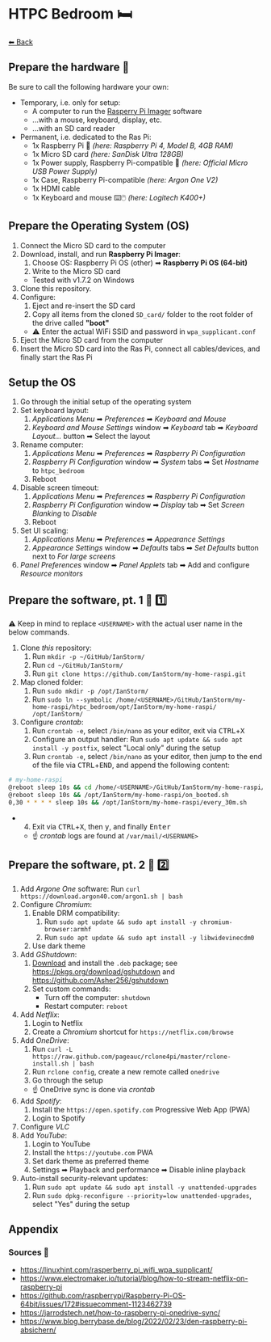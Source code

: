 # HTPC Bedroom 🛏️

[⬅ Back](../README.md)


## Prepare the hardware 🧰

Be sure to call the following hardware your own:

* Temporary, i.e. only for setup:
	* A computer to run the [Rasperry Pi Imager](https://www.raspberrypi.org/downloads/) software
	* ...with a mouse, keyboard, display, etc.
	* ...with an SD card reader
* Permanent, i.e. dedicated to the Ras Pi:
	* 1x Raspberry Pi 🥧 *(here: Raspberry Pi 4, Model B, 4GB RAM)*
	* 1x Micro SD card *(here: SanDisk Ultra 128GB)*
	* 1x Power supply, Raspberry Pi-compatible 🔌 *(here: Official Micro USB Power Supply)*
	* 1x Case, Raspberry Pi-compatible *(here: Argon One V2)*
	* 1x HDMI cable
	* 1x Keyboard and mouse ⌨️🖱️ *(here: Logitech K400+)*


## Prepare the Operating System (OS)

1. Connect the Micro SD card to the computer
2. Download, install, and run **Raspberry Pi Imager**:
	1. Choose OS: Raspberry Pi OS (other) ➡ **Raspberry Pi OS (64-bit)**
	2. Write to the Micro SD card
	* Tested with v1.7.2 on Windows
2. Clone this repository.
2. Configure:
	1. Eject and re-insert the SD card
	2. Copy all items from the cloned `SD_card/` folder to the root folder of the drive called **"boot"**
	* ⚠️ Enter the actual WiFi SSID and password in `wpa_supplicant.conf`
2. Eject the Micro SD card from the computer
2. Insert the Micro SD card into the Ras Pi, connect all cables/devices, and finally start the Ras Pi


## Setup the OS

1. Go through the initial setup of the operating system
2. Set keyboard layout:
	1. _Applications Menu_ ➡ _Preferences_ ➡ _Keyboard and Mouse_
	2. _Keyboard and Mouse Settings_ window ➡ _Keyboard_ tab ➡ _Keyboard Layout…_ button ➡ Select the layout
2. Rename computer:
	1. _Applications Menu_ ➡ _Preferences_ ➡ _Raspberry Pi Configuration_
	2. _Raspberry Pi Configuration_ window ➡ _System_ tabs ➡ Set _Hostname_ to `htpc_bedroom`
	2. Reboot
2. Disable screen timeout:
	1. _Applications Menu_ ➡ _Preferences_ ➡ _Raspberry Pi Configuration_
	2. _Raspberry Pi Configuration_ window ➡ _Display_ tab ➡ Set _Screen Blanking_ to _Disable_
	2. Reboot
2. Set UI scaling:
	1. _Applications Menu_ ➡ _Preferences_ ➡ _Appearance Settings_
	2. _Appearance Settings_ window ➡ _Defaults_ tabs ➡ _Set Defaults_ button next to _For large screens_
2. _Panel Preferences_ window ➡ _Panel Applets_ tab ➡ Add and configure _Resource monitors_


## Prepare the software, pt. 1 🦙 1️⃣

⚠️ Keep in mind to replace `<USERNAME>` with the actual user name in the below commands.

1. Clone _this_ repository:
	1. Run `mkdir -p ~/GitHub/IanStorm/`
	2. Run `cd ~/GitHub/IanStorm/`
	2. Run `git clone https://github.com/IanStorm/my-home-raspi.git`
2. Map cloned folder:
	1. Run `sudo mkdir -p /opt/IanStorm/`
	2. Run `sudo ln --symbolic /home/<USERNAME>/GitHub/IanStorm/my-home-raspi/htpc_bedroom/opt/IanStorm/my-home-raspi/ /opt/IanStorm/`
2. Configure _crontab_:
	1. Run `crontab -e`, select `/bin/nano` as your editor, exit via <kbd>CTRL</kbd>+<kbd>X</kbd>
	2. Configure an output handler: Run `sudo apt update && sudo apt install -y postfix`, select "Local only" during the setup
	2. Run `crontab -e`, select `/bin/nano` as your editor, then jump to the end of the file via <kbd>CTRL</kbd>+<kbd>END</kbd>, and append the following content:
```sh
# my-home-raspi
@reboot sleep 10s && cd /home/<USERNAME>/GitHub/IanStorm/my-home-raspi/ && git reset --hard && git pull
@reboot sleep 10s && /opt/IanStorm/my-home-raspi/on_booted.sh
0,30 * * * * sleep 10s && /opt/IanStorm/my-home-raspi/every_30m.sh
```
*
	4. Exit via <kbd>CTRL</kbd>+<kbd>X</kbd>, then <kbd>y</kbd>, and finally <kbd>Enter</kbd>
	* ☝ _crontab_ logs are found at `/var/mail/<USERNAME>`


## Prepare the software, pt. 2 🦙 2️⃣

1. Add _Argone One_ software: Run `curl https://download.argon40.com/argon1.sh | bash`
2. Configure _Chromium_:
	1. Enable DRM compatibility:
		1. Run `sudo apt update && sudo apt install -y chromium-browser:armhf`
		2. Run `sudo apt update && sudo apt install -y libwidevinecdm0`
	2. Use dark theme
2. Add _GShutdown_:
	1. [Download](http://ports.ubuntu.com/pool/universe/g/gshutdown/gshutdown_0.2-0ubuntu9_arm64.deb) and install the `.deb` package; see https://pkgs.org/download/gshutdown and https://github.com/Asher256/gshutdown
	2. Set custom commands:
		* Turn off the computer: `shutdown`
		* Restart computer: `reboot`
2. Add _Netflix_:
	1. Login to Netflix
	2. Create a _Chromium_ shortcut for `https://netflix.com/browse`
2. Add _OneDrive_:
	1. Run `curl -L https://raw.github.com/pageauc/rclone4pi/master/rclone-install.sh | bash`
	2. Run `rclone config`, create a new remote called `onedrive`
	2. Go through the setup
	* ☝ OneDrive sync is done via _crontab_
2. Add _Spotify_:
	1. Install the `https://open.spotify.com` Progressive Web App (PWA)
	2. Login to Spotify
2. Configure _VLC_
2. Add _YouTube_:
	1. Login to YouTube
	2. Install the `https://youtube.com` PWA
	2. Set dark theme as preferred theme
	2. Settings ➡ Playback and performance ➡ Disable inline playback
2. Auto-install security-relevant updates:
	1. Run `sudo apt update && sudo apt install -y unattended-upgrades`
	2. Run `sudo dpkg-reconfigure --priority=low unattended-upgrades`, select "Yes" during the setup


## Appendix


### Sources 📙

* https://linuxhint.com/rasperberry_pi_wifi_wpa_supplicant/
* https://www.electromaker.io/tutorial/blog/how-to-stream-netflix-on-raspberry-pi
* https://github.com/raspberrypi/Raspberry-Pi-OS-64bit/issues/172#issuecomment-1123462739
* https://jarrodstech.net/how-to-raspberry-pi-onedrive-sync/
* https://www.blog.berrybase.de/blog/2022/02/23/den-raspberry-pi-absichern/
